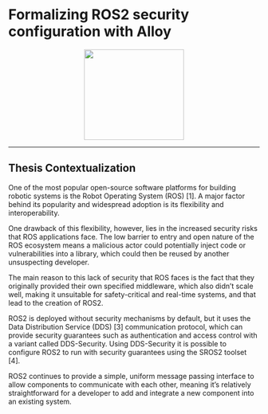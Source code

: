 # Formalizing ROS2 security configuration with Alloy

<p align="center">
   <img width="200" height="182" src="https://upload.wikimedia.org/wikipedia/commons/9/93/EEUMLOGO.png">
</p>

---

## Thesis Contextualization

One of the most popular open-source software platforms for building robotic systems is the Robot
Operating System (ROS) [1]. A major factor behind its popularity and widespread adoption is its
flexibility and interoperability.

One drawback of this flexibility, however, lies in the increased security risks that ROS applications
face. The low barrier to entry and open nature of the ROS ecosystem means a malicious actor could
potentially inject code or vulnerabilities into a library, which could then be reused by another
unsuspecting developer.

The main reason to this lack of security that ROS faces is the fact that they originally provided their
own specified middleware, which also didn’t scale well, making it unsuitable for safety-critical and
real-time systems, and that lead to the creation of ROS2.

ROS2 is deployed without security mechanisms by default, but it uses the Data Distribution Service
(DDS) [3] communication protocol, which can provide security guarantees such as authentication
and access control with a variant called DDS-Security. Using DDS-Security it is possible to
configure ROS2 to run with security guarantees using the SROS2 toolset [4].

ROS2 continues to provide a simple, uniform message passing interface to allow components to
communicate with each other, meaning it’s relatively straightforward for a developer to add and
integrate a new component into an existing system.
